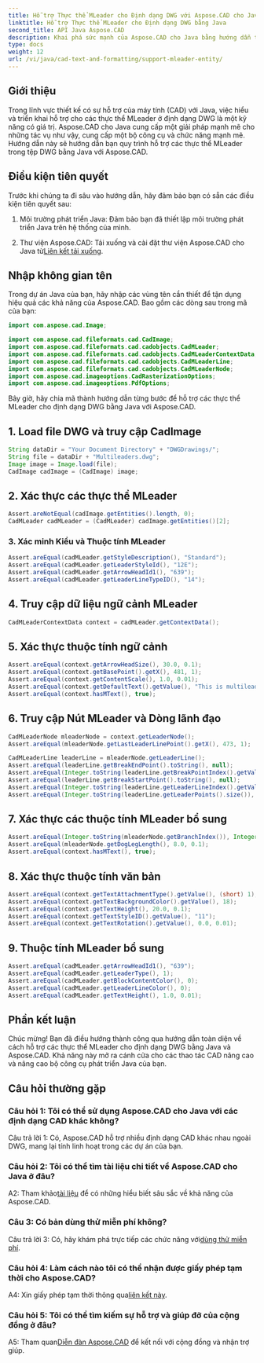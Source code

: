 ```yaml
---
title: Hỗ trợ Thực thể MLeader cho Định dạng DWG với Aspose.CAD cho Java
linktitle: Hỗ trợ Thực thể MLeader cho Định dạng DWG bằng Java
second_title: API Java Aspose.CAD
description: Khai phá sức mạnh của Aspose.CAD cho Java bằng hướng dẫn từng bước của chúng tôi về cách hỗ trợ các thực thể MLeader ở định dạng DWG.
type: docs
weight: 12
url: /vi/java/cad-text-and-formatting/support-mleader-entity/
---
```

## Giới thiệu

Trong lĩnh vực thiết kế có sự hỗ trợ của máy tính (CAD) với Java, việc hiểu và triển khai hỗ trợ cho các thực thể MLeader ở định dạng DWG là một kỹ năng có giá trị. Aspose.CAD cho Java cung cấp một giải pháp mạnh mẽ cho những tác vụ như vậy, cung cấp một bộ công cụ và chức năng mạnh mẽ. Hướng dẫn này sẽ hướng dẫn bạn quy trình hỗ trợ các thực thể MLeader trong tệp DWG bằng Java với Aspose.CAD.

## Điều kiện tiên quyết

Trước khi chúng ta đi sâu vào hướng dẫn, hãy đảm bảo bạn có sẵn các điều kiện tiên quyết sau:

1. Môi trường phát triển Java: Đảm bảo bạn đã thiết lập môi trường phát triển Java trên hệ thống của mình.

2.  Thư viện Aspose.CAD: Tải xuống và cài đặt thư viện Aspose.CAD cho Java từ[Liên kết tải xuống](https://releases.aspose.com/cad/java/).

## Nhập không gian tên

Trong dự án Java của bạn, hãy nhập các vùng tên cần thiết để tận dụng hiệu quả các khả năng của Aspose.CAD. Bao gồm các dòng sau trong mã của bạn:

```java
import com.aspose.cad.Image;

import com.aspose.cad.fileformats.cad.CadImage;
import com.aspose.cad.fileformats.cad.cadobjects.CadMLeader;
import com.aspose.cad.fileformats.cad.cadobjects.CadMLeaderContextData;
import com.aspose.cad.fileformats.cad.cadobjects.CadMLeaderLine;
import com.aspose.cad.fileformats.cad.cadobjects.CadMLeaderNode;
import com.aspose.cad.imageoptions.CadRasterizationOptions;
import com.aspose.cad.imageoptions.PdfOptions;

```

Bây giờ, hãy chia mã thành hướng dẫn từng bước để hỗ trợ các thực thể MLeader cho định dạng DWG bằng Java với Aspose.CAD.

## 1. Load file DWG và truy cập CadImage

```java
String dataDir = "Your Document Directory" + "DWGDrawings/";
String file = dataDir + "Multileaders.dwg";
Image image = Image.load(file);
CadImage cadImage = (CadImage) image;
```

## 2. Xác thực các thực thể MLeader

```java
Assert.areNotEqual(cadImage.getEntities().length, 0);
CadMLeader cadMLeader = (CadMLeader) cadImage.getEntities()[2];
```

### 3. Xác minh Kiểu và Thuộc tính MLeader

```java
Assert.areEqual(cadMLeader.getStyleDescription(), "Standard");
Assert.areEqual(cadMLeader.getLeaderStyleId(), "12E");
Assert.areEqual(cadMLeader.getArrowHeadId1(), "639");
Assert.areEqual(cadMLeader.getLeaderLineTypeID(), "14");
```

## 4. Truy cập dữ liệu ngữ cảnh MLeader

```java
CadMLeaderContextData context = cadMLeader.getContextData();
```

## 5. Xác thực thuộc tính ngữ cảnh

```java
Assert.areEqual(context.getArrowHeadSize(), 30.0, 0.1);
Assert.areEqual(context.getBasePoint().getX(), 481, 1);
Assert.areEqual(context.getContentScale(), 1.0, 0.01);
Assert.areEqual(context.getDefaultText().getValue(), "This is multileader with huge text\\P{\\H1.5x;6666666666666666666666666666\\P}bbbbbbbbbbbbbbbbbbbbbbbbbbbbbbbbbbb");
Assert.areEqual(context.hasMText(), true);
```

## 6. Truy cập Nút MLeader và Dòng lãnh đạo

```java
CadMLeaderNode mleaderNode = context.getLeaderNode();
Assert.areEqual(mleaderNode.getLastLeaderLinePoint().getX(), 473, 1);

CadMLeaderLine leaderLine = mleaderNode.getLeaderLine();
Assert.areEqual(leaderLine.getBreakEndPoint().toString(), null);
Assert.areEqual(Integer.toString(leaderLine.getBreakPointIndex().getValue()), Integer.toString(0));
Assert.areEqual(leaderLine.getBreakStartPoint().toString(), null);
Assert.areEqual(Integer.toString(leaderLine.getLeaderLineIndex().getValue()), Integer.toString(0));
Assert.areEqual(Integer.toString(leaderLine.getLeaderPoints().size()), Integer.toString(4));
```

## 7. Xác thực các thuộc tính MLeader bổ sung

```java
Assert.areEqual(Integer.toString(mleaderNode.getBranchIndex()), Integer.toString(0));
Assert.areEqual(mleaderNode.getDogLegLength(), 8.0, 0.1);
Assert.areEqual(context.hasMText(), true);
```

## 8. Xác thực thuộc tính văn bản

```java
Assert.areEqual(context.getTextAttachmentType().getValue(), (short) 1);
Assert.areEqual(context.getTextBackgroundColor().getValue(), 18);
Assert.areEqual(context.getTextHeight(), 20.0, 0.1);
Assert.areEqual(context.getTextStyleID().getValue(), "11");
Assert.areEqual(context.getTextRotation().getValue(), 0.0, 0.01);
```

## 9. Thuộc tính MLeader bổ sung

```java
Assert.areEqual(cadMLeader.getArrowHeadId1(), "639");
Assert.areEqual(cadMLeader.getLeaderType(), 1);
Assert.areEqual(cadMLeader.getBlockContentColor(), 0);
Assert.areEqual(cadMLeader.getLeaderLineColor(), 0);
Assert.areEqual(cadMLeader.getTextHeight(), 1.0, 0.01);
```

## Phần kết luận

Chúc mừng! Bạn đã điều hướng thành công qua hướng dẫn toàn diện về cách hỗ trợ các thực thể MLeader cho định dạng DWG bằng Java và Aspose.CAD. Khả năng này mở ra cánh cửa cho các thao tác CAD nâng cao và nâng cao bộ công cụ phát triển Java của bạn.

## Câu hỏi thường gặp

### Câu hỏi 1: Tôi có thể sử dụng Aspose.CAD cho Java với các định dạng CAD khác không?

Câu trả lời 1: Có, Aspose.CAD hỗ trợ nhiều định dạng CAD khác nhau ngoài DWG, mang lại tính linh hoạt trong các dự án của bạn.

### Câu hỏi 2: Tôi có thể tìm tài liệu chi tiết về Aspose.CAD cho Java ở đâu?

 A2: Tham khảo[tài liệu](https://reference.aspose.com/cad/java/) để có những hiểu biết sâu sắc về khả năng của Aspose.CAD.

### Câu 3: Có bản dùng thử miễn phí không?

 Câu trả lời 3: Có, hãy khám phá trực tiếp các chức năng với[dùng thử miễn phí](https://releases.aspose.com/).

### Câu hỏi 4: Làm cách nào tôi có thể nhận được giấy phép tạm thời cho Aspose.CAD?

A4: Xin giấy phép tạm thời thông qua[liên kết này](https://purchase.aspose.com/temporary-license/).

### Câu hỏi 5: Tôi có thể tìm kiếm sự hỗ trợ và giúp đỡ của cộng đồng ở đâu?

A5: Tham quan[Diễn đàn Aspose.CAD](https://forum.aspose.com/c/cad/19) để kết nối với cộng đồng và nhận trợ giúp.